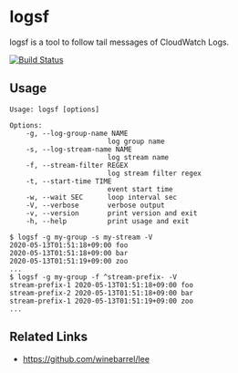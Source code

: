 # logsf

logsf is a tool to follow tail messages of CloudWatch Logs.

[![Build Status](https://travis-ci.org/winebarrel/logsf.svg?branch=master)](https://travis-ci.org/winebarrel/logsf)

## Usage

```
Usage: logsf [options]

Options:
    -g, --log-group-name NAME
                        log group name
    -s, --log-stream-name NAME
                        log stream name
    -f, --stream-filter REGEX
                        log stream filter regex
    -t, --start-time TIME
                        event start time
    -w, --wait SEC      loop interval sec
    -V, --verbose       verbose output
    -v, --version       print version and exit
    -h, --help          print usage and exit
```

```
$ logsf -g my-group -s my-stream -V
2020-05-13T01:51:18+09:00 foo
2020-05-13T01:51:18+09:00 bar
2020-05-13T01:51:19+09:00 zoo
...
$ logsf -g my-group -f ^stream-prefix- -V
stream-prefix-1 2020-05-13T01:51:18+09:00 foo
stream-prefix-2 2020-05-13T01:51:18+09:00 bar
stream-prefix-1 2020-05-13T01:51:19+09:00 zoo
...
```

## Related Links

* https://github.com/winebarrel/lee


